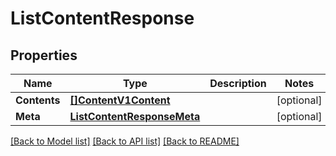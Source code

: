 # ListContentResponse

## Properties

Name | Type | Description | Notes
------------ | ------------- | ------------- | -------------
**Contents** | [**[]ContentV1Content**](ContentV1Content.md) |  |[optional] 
**Meta** | [**ListContentResponseMeta**](ListContentResponseMeta.md) |  |[optional] 

[[Back to Model list]](../README.md#documentation-for-models) [[Back to API list]](../README.md#documentation-for-api-endpoints) [[Back to README]](../README.md)


